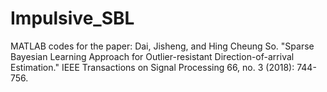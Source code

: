 # Impulsive_SBL
MATLAB codes for the paper: Dai, Jisheng, and Hing Cheung So. "Sparse Bayesian Learning Approach for Outlier-resistant Direction-of-arrival Estimation." IEEE Transactions on Signal Processing 66, no. 3 (2018): 744-756.
